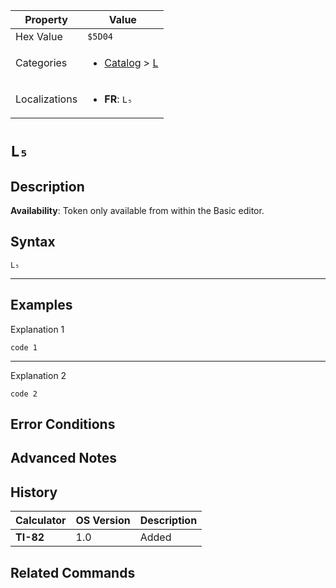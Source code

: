 | Property      | Value |
|---------------|-------|
| Hex Value     | `$5D04`|
| Categories    | <ul><li>[Catalog](<../categories/Catalog.md>) > [L](<../categories/Catalog.md#L>)</li></ul> |
| Localizations | <ul><li><b>FR</b>: `L₅`</li></ul> |

# `L₅`

## Description



<b>Availability</b>: Token only available from within the Basic editor.

## Syntax
`L₅`

<hr>

## Examples

Explanation 1
```ti-basic
code 1
```
---
Explanation 2
```ti-basic
code 2
```

## Error Conditions


## Advanced Notes


## History
| Calculator | OS Version | Description |
|------------|------------|-------------|
| <b>TI-82</b> | 1.0 | Added

## Related Commands

    